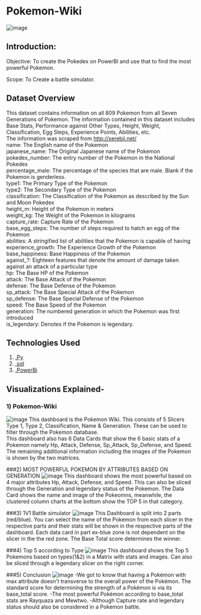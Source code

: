 # Pokemon-Wiki
![image](https://github.com/SiddharthaKandpal/pokemon/assets/78250442/f473cf3c-07ed-4084-9a8a-34e3bdec06bd)

## Introduction:
Objective: To create the Pokedex on PowerBI and use that to find the most powerful Pokemon.  

Scope: To Create a battle simulator.
## Dataset Overview
This dataset contains information on all 809 Pokemon from all Seven Generations of Pokemon. The information contained in this dataset includes Base Stats, Performance against Other Types, Height, Weight, Classification, Egg Steps, Experience Points, Abilities, etc.  
The information was scraped from http://serebii.net/  
name: The English name of the Pokemon  
japanese_name: The Original Japanese name of the Pokemon  
pokedex_number: The entry number of the Pokemon in the National Pokedex  
percentage_male: The percentage of the species that are male. Blank if the Pokemon is genderless.  
type1: The Primary Type of the Pokemon  
type2: The Secondary Type of the Pokemon  
classification: The Classification of the Pokemon as described by the Sun and Moon Pokedex  
height_m: Height of the Pokemon in meters  
weight_kg: The Weight of the Pokemon in kilograms  
capture_rate: Capture Rate of the Pokemon  
base_egg_steps: The number of steps required to hatch an egg of the Pokemon  
abilities: A stringified list of abilities that the Pokemon is capable of having  
experience_growth: The Experience Growth of the Pokemon  
base_happiness: Base Happiness of the Pokemon  
against_?: Eighteen features that denote the amount of damage taken against an attack of a particular type  
hp: The Base HP of the Pokemon  
attack: The Base Attack of the Pokemon  
defense: The Base Defense of the Pokemon  
sp_attack: The Base Special Attack of the Pokemon  
sp_defense: The Base Special Defense of the Pokemon  
speed: The Base Speed of the Pokemon  
generation: The numbered generation in which the Pokemon was first introduced  
is_legendary: Denotes if the Pokemon is legendary.

## Technologies Used  
1) [.Py](https://www.python.org/downloads/)
2) [.sql](https://www.microsoft.com/en-ca/sql-server/sql-server-downloads)
3) [.PowerBi](https://powerbi.microsoft.com/en-us/downloads/)

## Visualizations Explained-
### 1) Pokemon-Wiki
![image](https://github.com/SiddharthaKandpal/pokemon/assets/78250442/4417b95f-94da-447f-9e19-b21e389826b4)
This dashboard is the Pokemon Wiki. This consists of 5 Slicers Type 1, Type 2, Classification, Name & Generation. These can be used to filter through the Pokemon database.  
This dashboard also has 6 Data Cards that show the 6 basic stats of a Pokemon namely Hp, Attack, Defense, Sp_Attack, Sp_Defense, and Speed. The remaining additional information including the images of the Pokemon is shown by the two matrices.

###2)  MOST POWERFUL POKEMON BY ATTRIBUTES BASED ON GENERATION
![image](https://github.com/SiddharthaKandpal/pokemon/assets/78250442/b3d6c1d4-dab1-4f50-8b8e-cbeef53ce855)
This dashboard shows the most powerful based on 4 major attributes Hp, Attack, Defense, and Speed. This can also be sliced through the Generation and legendary status of the Pokemon.
The Data Card shows the name and image of the Pokeomns, meanwhile, the clustered column charts at the bottom show the TOP 5 in that category.

###3)  1V1 Battle simulator
![image](https://github.com/SiddharthaKandpal/pokemon/assets/78250442/b3d6c1d4-dab1-4f50-8b8e-cbeef53ce855)
This Dashboard is split into 2 parts (red/blue). You can select the name of the Pokemon from each slicer in the respective parts and their stats will be shown in the respective parts of the dashboard. Each data card in part ex-blue zone is not dependent on the slicer in the the red zone. The Base Total score determines the winner.

###4)  Top 5 according to Type
![image](https://github.com/SiddharthaKandpal/pokemon/assets/78250442/edcd3b4a-b6ad-469d-8647-ea6db3f114b8)
This dashboard shows the Top 5 Pokemons based on types(1&2) in a Matrix with stats and images. Can also be sliced through a legendary slicer on the right corner. 

###5)  Conclusion
![image](https://github.com/SiddharthaKandpal/pokemon/assets/78250442/aa02e4a4-e59a-4780-85c6-22f4de500deb)
-We got to know that having a Pokémon with max attribute doesn't transverse to the overall power of the Pokémon. The standard score for determining the strength of a Pokémon is via its base_total score.
-The most powerful Pokémon according to base_total stats are Rayquaza and Mewtwo.
-Although Capture rate and legendary status should also be considered in a Pokemon battle. 












